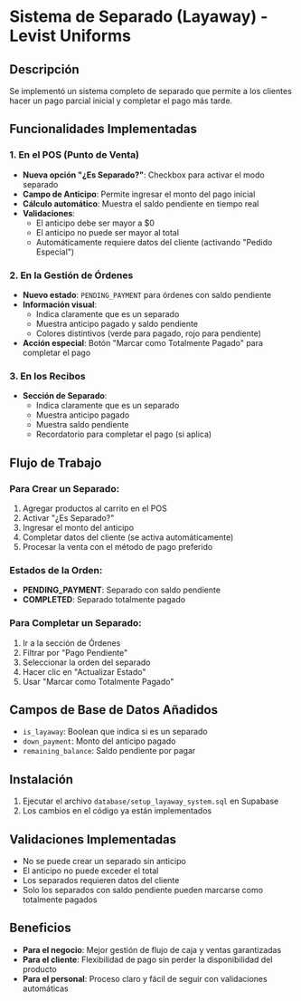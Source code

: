 # Sistema de Separado (Layaway) - Levist Uniforms

## Descripción
Se implementó un sistema completo de separado que permite a los clientes hacer un pago parcial inicial y completar el pago más tarde.

## Funcionalidades Implementadas

### 1. En el POS (Punto de Venta)
- **Nueva opción "¿Es Separado?"**: Checkbox para activar el modo separado
- **Campo de Anticipo**: Permite ingresar el monto del pago inicial
- **Cálculo automático**: Muestra el saldo pendiente en tiempo real
- **Validaciones**: 
  - El anticipo debe ser mayor a $0
  - El anticipo no puede ser mayor al total
  - Automáticamente requiere datos del cliente (activando "Pedido Especial")

### 2. En la Gestión de Órdenes
- **Nuevo estado**: `PENDING_PAYMENT` para órdenes con saldo pendiente
- **Información visual**: 
  - Indica claramente que es un separado
  - Muestra anticipo pagado y saldo pendiente
  - Colores distintivos (verde para pagado, rojo para pendiente)
- **Acción especial**: Botón "Marcar como Totalmente Pagado" para completar el pago

### 3. En los Recibos
- **Sección de Separado**: 
  - Indica claramente que es un separado
  - Muestra anticipo pagado
  - Muestra saldo pendiente
  - Recordatorio para completar el pago (si aplica)

## Flujo de Trabajo

### Para Crear un Separado:
1. Agregar productos al carrito en el POS
2. Activar "¿Es Separado?"
3. Ingresar el monto del anticipo
4. Completar datos del cliente (se activa automáticamente)
5. Procesar la venta con el método de pago preferido

### Estados de la Orden:
- **PENDING_PAYMENT**: Separado con saldo pendiente
- **COMPLETED**: Separado totalmente pagado

### Para Completar un Separado:
1. Ir a la sección de Órdenes
2. Filtrar por "Pago Pendiente" 
3. Seleccionar la orden del separado
4. Hacer clic en "Actualizar Estado"
5. Usar "Marcar como Totalmente Pagado"

## Campos de Base de Datos Añadidos
- `is_layaway`: Boolean que indica si es un separado
- `down_payment`: Monto del anticipo pagado
- `remaining_balance`: Saldo pendiente por pagar

## Instalación
1. Ejecutar el archivo `database/setup_layaway_system.sql` en Supabase
2. Los cambios en el código ya están implementados

## Validaciones Implementadas
- No se puede crear un separado sin anticipo
- El anticipo no puede exceder el total
- Los separados requieren datos del cliente
- Solo los separados con saldo pendiente pueden marcarse como totalmente pagados

## Beneficios
- **Para el negocio**: Mejor gestión de flujo de caja y ventas garantizadas
- **Para el cliente**: Flexibilidad de pago sin perder la disponibilidad del producto
- **Para el personal**: Proceso claro y fácil de seguir con validaciones automáticas
